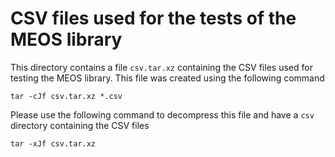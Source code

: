 # CSV files used for the tests of the MEOS library

This directory contains a file `csv.tar.xz` containing the CSV files used for 
testing the MEOS library. This file was created using the following command
```
tar -cJf csv.tar.xz *.csv
```
Please use the following command to decompress this file and have a `csv`
directory containing the CSV files
```
tar -xJf csv.tar.xz
```

